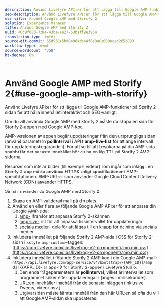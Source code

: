```yaml
---
description: Använd Livefyre API:er för att lägga till Google AMP-funktioner på Storify 2-sidan för att hålla innehållet interaktivt och SEO-vänligt.
seo-description: Använd Livefyre API:er för att lägga till Google AMP-funktioner på Storify 2-sidan för att hålla innehållet interaktivt och SEO-vänligt.
seo-title: Använd Google AMP med Storify 2
solution: Experience Manager
title: Använd Google AMP med Storify 2
uuid: 40c9f083-7284-43ba-ae27-53b1ff9e3954
translation-type: tm+mt
source-git-commit: 65d931e5bd04964db44f8e3a0e000ecec2652893
workflow-type: tm+mt
source-wordcount: '358'
ht-degree: 0%

---
```



# Använd Google AMP med Storify 2{#use-google-amp-with-storify}

Använd Livefyre API:er för att lägga till Google AMP-funktioner på Storify 2-sidan för att hålla innehållet interaktivt och SEO-vänligt.

Om du vill använda Google AMP med Storify 2 måste du skapa en sida för Storify 2-appen med Google AMP-kod.

AMP-versionen av appen begär uppdateringar från den ursprungliga sidan (använd parametern **pollInterval** i API:t **amp-live-list** för att ange intervall för uppdateringsbegäranden). För att se till att besökarna på din AMP-sida snabbt får det senaste innehållet bör du ha en låg TTL på Storify 2 AMP-sidorna.

Resurser som inte är bilder (till exempel videor) som ingår som inlägg i en Storify 2-app måste använda HTTPS enligt specifikationen i AMP-specifikationen. AMP-URL:er som använder Google Cloud Content Delivery Network (CDN) använder HTTPS.

Så här använder du Google AMP med Storify 2:

1. Skapa en AMP-validerad mall på din plats.
1. Använd en eller flera av följande Google AMP API:er för att anpassa din Google AMP-sida:
   1. [amp-](https://www.ampproject.org/docs/reference/components/amp-iframe) iframför att anpassa Storify 2-skärmen
   1. [amp-live-](https://www.ampproject.org/docs/reference/components/amp-live-list) list för att anpassa tidsintervallet för uppdateringar
   1. [sociala medier-](https://www.ampproject.org/docs/reference/components/amp-social-share) dela för att lägga till en knapp för delning via sociala medier
1. Inkludera innehållet på följande Storify 2 AMP-sida i CSS för Storify 2-sidan i `<style amp-custom>`-taggen: [https://cdn.livefyre.com/libs/liveblog-v2-component/amp.min.css](https://cdn.livefyre.com/libs/liveblog-v2-component/amp.min.css)
1. Inkludera innehållet i följande Storify 2 AMP-kod i din Google AMP-mall: `https://api.livefyre.com/app-service/v4/bootstrap/{{APP_ID}}/amp` där {{APP_ID}} är app-ID för Storify 2-appen i Livefyre Studio.
   1. Den enda frågeparametern är **pollInterval**, vilket är intervallet som programmet söker efter uppdateringar i (anges i millisekunder).
   1. URL:en innehåller innehåll från de senaste inläggen (inklusive Tweets, videor osv.)
   1. Utgivarsidan måste hämta innehåll från den här URL:en så ofta du vill att Google AMP-sidan ska uppdateras.
